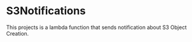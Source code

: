# S3Notifications
This projects is a lambda function that sends notification about S3 Object Creation.
